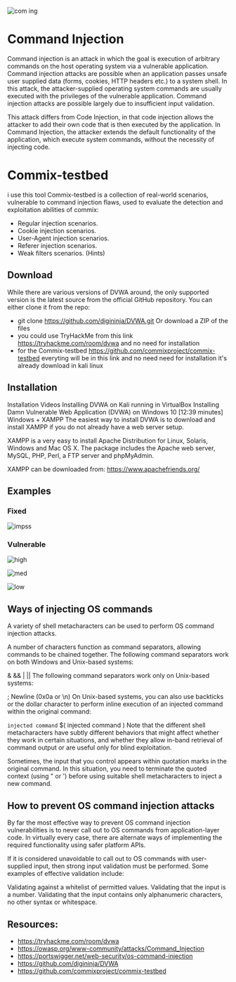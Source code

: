 ![com ing](https://user-images.githubusercontent.com/70178189/202940012-19d71373-c2d9-4df8-ab50-20f34d263647.png)

# Command Injection
Command injection is an attack in which the goal is execution of arbitrary commands on the host operating system via a vulnerable application. Command injection attacks are possible when an application passes unsafe user supplied data (forms, cookies, HTTP headers etc.) to a system shell. In this attack, the attacker-supplied operating system commands are usually executed with the privileges of the vulnerable application. Command injection attacks are possible largely due to insufficient input validation.

This attack differs from Code Injection, in that code injection allows the attacker to add their own code that is then executed by the application. In Command Injection, the attacker extends the default functionality of the application, which execute system commands, without the necessity of injecting code.
# Commix-testbed
i use this tool Commix-testbed is a collection of real-world scenarios, vulnerable to command injection flaws, used to evaluate the detection and exploitation abilities of commix:
* Regular injection scenarios.
* Cookie injection scenarios.
* User-Agent injection scenarios.
* Referer injection scenarios.
* Weak filters scenarios. (Hints)

## Download
While there are various versions of DVWA around, the only supported version is the latest source from the official GitHub repository. You can either clone it from the repo:

* git clone https://github.com/digininja/DVWA.git Or download a ZIP of the files  
* you could use TryHackMe from this link https://tryhackme.com/room/dvwa and no need for installation
* for the Commix-testbed https://github.com/commixproject/commix-testbed everyting will be in this link and no need need for installation it's already download in kali linux 

## Installation
Installation Videos
Installing DVWA on Kali running in VirtualBox
Installing Damn Vulnerable Web Application (DVWA) on Windows 10 [12:39 minutes]
Windows + XAMPP
The easiest way to install DVWA is to download and install XAMPP if you do not already have a web server setup.

XAMPP is a very easy to install Apache Distribution for Linux, Solaris, Windows and Mac OS X. The package includes the Apache web server, MySQL, PHP, Perl, a FTP server and phpMyAdmin.

XAMPP can be downloaded from: https://www.apachefriends.org/


## Examples 

### Fixed 

![impss](https://user-images.githubusercontent.com/70178189/202939221-7a09a223-2519-4e84-abd4-7dd27cbdcb0c.png)



### Vulnerable


![high](https://user-images.githubusercontent.com/70178189/202939277-a16e3cec-ec2a-46cb-b36b-4087d28b499e.png)







![med](https://user-images.githubusercontent.com/70178189/202939316-7eceb0a8-b325-440f-8da5-14efd739683e.png)




![low](https://user-images.githubusercontent.com/70178189/202939420-c3b411d5-31a9-4f34-a1c2-cc9e29356125.png)





## Ways of injecting OS commands
A variety of shell metacharacters can be used to perform OS command injection attacks.

A number of characters function as command separators, allowing commands to be chained together. The following command separators work on both Windows and Unix-based systems:

&
&&
|
||
The following command separators work only on Unix-based systems:

;
Newline (0x0a or \n)
On Unix-based systems, you can also use backticks or the dollar character to perform inline execution of an injected command within the original command:

`
injected command `
$(
injected command )
Note that the different shell metacharacters have subtly different behaviors that might affect whether they work in certain situations, and whether they allow in-band retrieval of command output or are useful only for blind exploitation.

Sometimes, the input that you control appears within quotation marks in the original command. In this situation, you need to terminate the quoted context (using " or ') before using suitable shell metacharacters to inject a new command.



## How to prevent OS command injection attacks
By far the most effective way to prevent OS command injection vulnerabilities is to never call out to OS commands from application-layer code. In virtually every case, there are alternate ways of implementing the required functionality using safer platform APIs.

If it is considered unavoidable to call out to OS commands with user-supplied input, then strong input validation must be performed. Some examples of effective validation include:

Validating against a whitelist of permitted values.
Validating that the input is a number.
Validating that the input contains only alphanumeric characters, no other syntax or whitespace.

## Resources:
* https://tryhackme.com/room/dvwa
* https://owasp.org/www-community/attacks/Command_Injection
* https://portswigger.net/web-security/os-command-injection
* https://github.com/digininja/DVWA
* https://github.com/commixproject/commix-testbed

